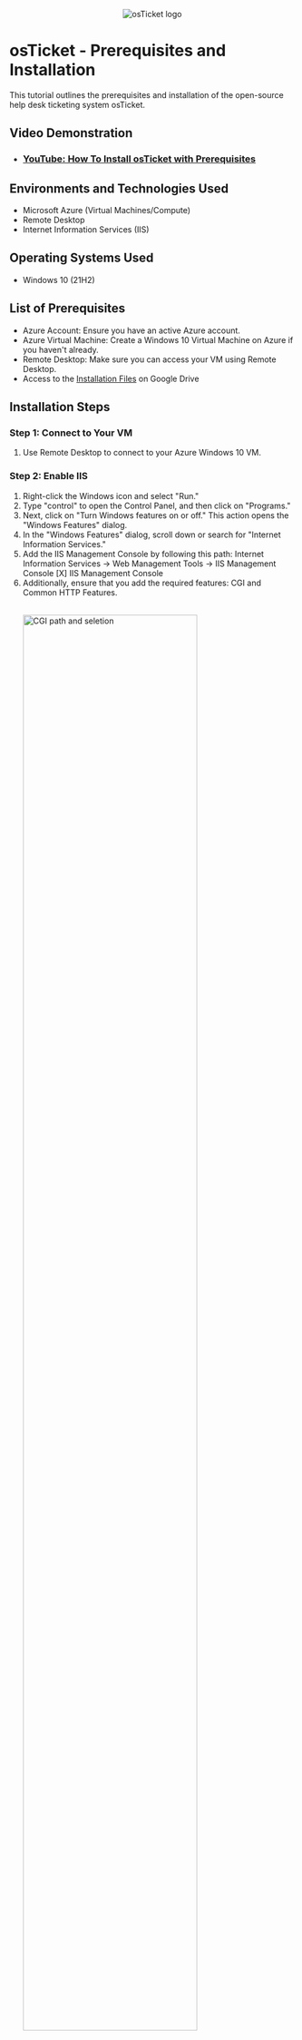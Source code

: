 <p align="center">
<img src="https://i.imgur.com/Clzj7Xs.png" alt="osTicket logo"/>
</p>

<h1>osTicket - Prerequisites and Installation</h1>
This tutorial outlines the prerequisites and installation of the open-source help desk ticketing system osTicket.<br />


<h2>Video Demonstration</h2>

- ### [YouTube: How To Install osTicket with Prerequisites](https://www.youtube.com)

<h2>Environments and Technologies Used</h2>

- Microsoft Azure (Virtual Machines/Compute)
- Remote Desktop
- Internet Information Services (IIS)

<h2>Operating Systems Used </h2>

- Windows 10</b> (21H2)

<h2>List of Prerequisites</h2>

<ul>
  <li>Azure Account: Ensure you have an active Azure account.</li>
  <li>Azure Virtual Machine: Create a Windows 10 Virtual Machine on Azure if you haven't already.</li>
  <li>Remote Desktop: Make sure you can access your VM using Remote Desktop.</li>
  <li>Access to the <a href="https://drive.google.com/drive/u/2/folders/1APMfNyfNzcxZC6EzdaNfdZsUwxWYChf6" target="_blank" >Installation Files</a> on Google Drive</li>
</ul>

<h2>Installation Steps</h2>

<h3>Step 1: Connect to Your VM</h3>
  <ol>
    <li>Use Remote Desktop to connect to your Azure Windows 10 VM.</li>
  </ol>

<h3>Step 2: Enable IIS</h3>
  <ol>
    <li>Right-click the Windows icon and select "Run."</li>
    <li>Type "control" to open the Control Panel, and then click on "Programs."
</li>
    <li>Next, click on "Turn Windows features on or off." This action opens the "Windows Features" dialog.</li>
    <li>In the "Windows Features" dialog, scroll down or search for "Internet Information Services." </li>
    <li>Add the IIS Management Console by following this path: Internet Information Services -> Web Management Tools -> IIS Management Console [X] IIS Management Console</li>
    <li>Additionally, ensure that you add the required features: CGI and Common HTTP Features.</li>
    <br />
<p>
<img src="https://i.imgur.com/1Xx2vhl.png" height="80%" width="80%" alt="CGI path and seletion"/>
</p>
<p>
   <br />
<p>
<img src="https://i.imgur.com/4CuRFyZ.png" height="80%" width="80%" alt="Common HTTP Features"/>
</p>
<p>
  <li>Open a web browser and visit http://127.0.0.1/. If the installation was successful you will see a site like the one depicted below.</li>
     <br />
<p>
<img src="https://i.imgur.com/vV12vmo.png" height="80%" width="80%" alt="Visit Webpage to Confirm Installation"/>
</p>
<p>
  </ol>


<h3>Step 3: Download and Install PHP Manager for IIS</h3>
  <ol>
    <li>From the installation files, download and install "PHP Manager for IIS" (PHPManagerForIIS_V1.5.0.msi).</li>
  </ol>


<h3>Step 4: Download and Install the Rewrite Module</h3>
  <ol>
    <li>From the installation files, download and install "URL Rewrite Module" (rewrite_amd64_en-US.msi).</li>
  </ol>
  

<h3>Step 5: Download and Configure PHP</h3>
  <ol>
    <li>Create a directory, e.g., C:\PHP.</li>
       <br />
<p>
<img src="https://i.imgur.com/oaT10VC.png" height="80%" width="80%" alt="Create PHP directory"/>
</p>
<p>
    <li>From the installation files, download PHP 7.3.8 (php-7.3.8-nts-Win32-VC15-x86.zip).</li>
    <li>Extract the contents into C:\PHP.</li>
     <br />
<p>
<img src="https://i.imgur.com/eEaQOy4.png" height="80%" width="80%" alt="Extract PHP"/>
</p>
  </ol>


<h3>Step 6: Install VC Redistributable</h3>
  <ol>
    <li>From the installation files, download and install VC_redist.x86.exe.</li>
  </ol>


<h3>Step 7: Install MySQL</h3>
  <ol>
    <li>From the installation files, download MySQL 5.5.62 (mysql-5.5.62-win32.msi).</li>
    <li>Choose a "Typical Setup."</li>
    <li>Launch the MySQL Configuration Wizard after installation and select "Standard Configuration." Set the root password (e.g., Password1).</li>
    <br />

<p>
<img src="https://i.imgur.com/lTt04Uq.png" height="80%" width="80%" alt="MySQL Credentials"/>
</p>
  </ol>


<h3>Step 8: Configure IIS</h3>
  <ol>
    <li>Open IIS Manager and run an Administrator.</li>
      <br />
<p>
<img src="https://i.imgur.com/YG6FD1b.png" height="80%" width="80%" alt="IIS Run as Admin"/>
</p>
    <li>Register PHP: In IIS Manager
       <ul>
        <li>Double click PHP Manager</li>
        <li>Select "register new PHP version"</li>
        <li>Provide the path "C:\PHP\php-cgi.exe"</li>
         <br />

<p>
<img src="https://i.imgur.com/U6ci6Bc.png" height="80%" width="80%" alt="Register PHP"/>
</p>
      </ul>
    </li>
    <li>In IIS Manager, select your server, and click "Restart" from the right-hand side.</li>
       <br />

<p>
<img src="https://i.imgur.com/Zk1AzMz.png" height="80%" width="80%" alt="Restart Webserver"/>
</p>
  </ol>


<h3>Step 9: Download and Install osTicket</h3>
  <ol>
    <li>Download osTicket from the provided installation files.</li>
    <li>Extract the contents and copy the "upload" folder to C:\inetpub\wwwroot. Make a note of the folder pathway. You can simply drag and drop the "upload" folder.</li>
    <li>Rename the "upload" folder to "osTicket."</li>
    <br />

<p>
<img src="https://i.imgur.com/qVP0ghE.png" height="80%" width="80%" alt="upload to osTicket"/>
</p>
    <li>In IIS Manager, select your server, and then click "Restart" from the right-hand side.</li>
  <li>Navigate to Sites -&gt; Default -&gt; osTicket. On the right, click “Browse *:80”. If the osTicket installation was successful, you will see a site that resembles the one depicted below.</li>
         <br />

<p>
<img src="https://i.imgur.com/k6ygW7d.png" height="80%" width="80%" alt="Successful osTicket Install"/>
</p>
  </ol>


<h3>Step 10: Configure PHP Extensions</h3>
  <ol>
    <li>In IIS Manager, double-click "PHP Manager."</li>
    <li>Click "Enable or disable an extension."</li>
    <br />

<p>
<img src="https://i.imgur.com/BQ2JsNP.png" height="80%" width="80%" alt="Enable Extensions PHP"/>
</p>
    <li>Enable the following extensions: 
      <ul>
        <li>php_imap.dll</li>
        <li>php_intl.dll</li>
        <li>php_opcache.dll</li>
      </ul>
    </li>
    <li>Refresh the osTicket site in your browser and observe the changes below.</li>
      <br />

<p>
<img src="https://i.imgur.com/6jE98lE.png" height="80%" width="80%" alt="Enable Extensions PHP"/>
</p>
  </ol>

<h3>Step 11: Rename Configuration File</h3>
  <ol>
    <li>Rename C:\inetpub\wwwroot\osTicket\include\ost-sampleconfig.php to C:\inetpub\wwwroot\osTicket\include\ost-config.php.</li>
  </ol>

<h3>Step 12: Set Permissions</h3>
  <ol>
    <li>Right-click ost-config.php, go to "Properties," and under the "Security" tab, assign appropriate permissions.</li>
    <li>Disable inheritance and give "Everyone" read and execute permissions.</li>
    <br />
<p>
<img src="https://i.imgur.com/eRcDe4b.png" height="80%" width="80%" alt="Extract PHP"/>
</p>
  </ol>

<h3>Step 13: Begin osTicket Setup</h3>
  <ol>
    <li>Open a web browser and navigate to http://localhost/osTicket/scp/.</li>
    <li>Name the Helpdesk and assign a default email to receive emails from customers.</li>
  </ol>

<h3>Step 14: Install HeidiSQL</h3>
  <ol>
    <li>From the Installation Files, download and install HeidiSQL.</li>
    <li>When installation is complete, create a new session, root/[password from MySQL credentials creation]</li>
         </br>
<p>
<img src="https://i.imgur.com/xqI7LmN.png" height="80%" width="80%" alt="Launch New Session HeidiSQL"/>
</p>
<p>
    <li>Connect to the session and create a database called “osTicket”</li>
    </br>
<p>
<img src="https://i.imgur.com/xuYtLsN.png" height="80%" width="80%" alt="create osTicket Database"/>
</p>
<p>
  </ol>


<h3>Step 15: Continue Setting Up osTicket in the Browser</h3>
  <ol>
    <li>After installing HeidiSQL, complete the bottom of the setup form under the heading "Database Settings":
      <ul>
        <li>MySQL Database: osTicket</li>
        <li>MySQL Username: root</li>
        <li>MySQL Password: (use the password you created when setting up the MySQL Credentials)</li>
      </ul></li>
     </br>
<p>
<img src="https://i.imgur.com/HV4Vslk.png" height="80%" width="80%" alt="Database Settings"/>
</p>
<p>
    <li>Click “Install Now!”</li>
     </br>
<p>
<img src="https://i.imgur.com/iq2gigu.png" height="80%" width="80%" alt="Success osTicket Install"/>
</p>
  </ol>
 

<h3>Step 16: Cleanup</h3>
  <ol>
    <li>Delete the C:\inetpub\wwwroot\osTicket\setup directory.</li>
    </br>
<p>
<img src="https://i.imgur.com/3XzCuI6.png" height="80%" width="80%" alt="Delete Set-up Folder"/>
</p>
<p>
    <li>Set permissions for ost-config.php to "Read" only.</li>
    </br>
<p>
<img src="https://i.imgur.com/J3GI9u0.png" height="80%" width="80%" alt="Read Only"/>
</p>
<p>
  </ol>

<h3>Step 17: Access osTicket</h3>
  <ol>
    <li>You can access the osTicket admin panel at http://localhost/osTicket/scp/login.php.</li>
    <p>
      <br />
<img src="https://i.imgur.com/vvitx3c.png" height="80%" width="80%" alt="osTicket Installed"/>
</p>
<p>
    <li>The end-user portal is available at http://localhost/osTicket/.</li>
  </ol>
  

